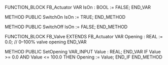 FUNCTION_BLOCK FB_Actuator
VAR
    IsOn : BOOL := FALSE;
END_VAR

METHOD PUBLIC SwitchOn
    IsOn := TRUE;
END_METHOD

METHOD PUBLIC SwitchOff
    IsOn := FALSE;
END_METHOD

FUNCTION_BLOCK FB_Valve EXTENDS FB_Actuator
VAR
    Opening : REAL := 0.0; // 0–100% valve opening
END_VAR

METHOD PUBLIC SetOpening
VAR_INPUT
    Value : REAL;
END_VAR
    IF Value >= 0.0 AND Value <= 100.0 THEN
        Opening := Value;
    END_IF
END_METHOD
